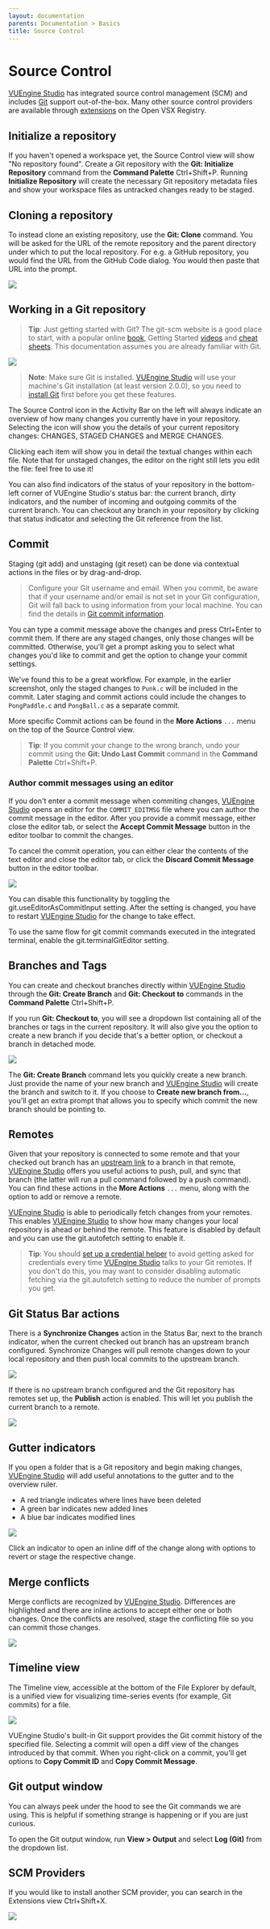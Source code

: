 ```yaml
---
layout: documentation
parents: Documentation > Basics
title: Source Control
---
```


# Source Control

[VUEngine Studio](https://www.vuengine.dev/downloads/) has integrated source control management (SCM) and includes [Git](https://git-scm.com/) support out-of-the-box. Many other source control providers are available through [extensions](../extensions/) on the Open VSX Registry.

## Initialize a repository

If you haven't opened a workspace yet, the Source Control view will show "No repository found". Create a Git repository with the **Git: Initialize Repository** command from the **Command Palette** <span class="keys" data-osx="⇧⌘P">Ctrl+Shift+P</span>. Running **Initialize Repository** will create the necessary Git repository metadata files and show your workspace files as untracked changes ready to be staged.

## Cloning a repository

To instead clone an existing repository, use the **Git: Clone** command. You will be asked for the URL of the remote repository and the parent directory under which to put the local repository. For e.g. a GitHub repository, you would find the URL from the GitHub Code dialog. You would then paste that URL into the prompt.

<a href="/documentation/images/basics/source-control/clone-repository-dialog.png" data-toggle="lightbox" data-gallery="gallery"><img src="/documentation/images/basics/source-control/clone-repository-dialog.png" /></a>

## Working in a Git repository

> **Tip**: Just getting started with Git? The git-scm website is a good place to start, with a popular online [book](https://git-scm.com/book), Getting Started [videos](https://git-scm.com/video/what-is-git) and [cheat sheets](https://github.github.com/training-kit/downloads/github-git-cheat-sheet.pdf). This documentation assumes you are already familiar with Git.

<a href="/documentation/images/basics/source-control/git-overview.png" data-toggle="lightbox" data-gallery="gallery"><img src="/documentation/images/basics/source-control/git-overview.png" /></a>

> **Note**: Make sure Git is installed. [VUEngine Studio](https://www.vuengine.dev/downloads/) will use your machine's Git installation (at least version 2.0.0), so you need to [install Git](https://git-scm.com/download) first before you get these features.

The Source Control icon in the Activity Bar on the left will always indicate an overview of how many changes you currently have in your repository. Selecting the icon will show you the details of your current repository changes: CHANGES, STAGED CHANGES and MERGE CHANGES.

Clicking each item will show you in detail the textual changes within each file. Note that for unstaged changes, the editor on the right still lets you edit the file: feel free to use it!

You can also find indicators of the status of your repository in the bottom-left corner of VUEngine Studio's status bar: the current branch, dirty indicators, and the number of incoming and outgoing commits of the current branch. You can checkout any branch in your repository by clicking that status indicator and selecting the Git reference from the list.

## Commit

Staging (git add) and unstaging (git reset) can be done via contextual actions in the files or by drag-and-drop.

> Configure your Git username and email. When you commit, be aware that if your username and/or email is not set in your Git configuration, Git will fall back to using information from your local machine. You can find the details in [Git commit information](https://git-scm.com/docs/git-commit#_commit_information).

You can type a commit message above the changes and press <span class="keys" data-osx="⌘+Enter">Ctrl+Enter</span> to commit them. If there are any staged changes, only those changes will be committed. Otherwise, you'll get a prompt asking you to select what changes you'd like to commit and get the option to change your commit settings.

We've found this to be a great workflow. For example, in the earlier screenshot, only the staged changes to `Punk.c` will be included in the commit. Later staging and commit actions could include the changes to `PongPaddle.c` and `PongBall.c` as a separate commit.

More specific Commit actions can be found in the **More Actions** `...` menu on the top of the Source Control view.

> **Tip**: If you commit your change to the wrong branch, undo your commit using the **Git: Undo Last Commit** command in the **Command Palette** <span class="keys" data-osx="⇧⌘P">Ctrl+Shift+P</span>.

### Author commit messages using an editor

If you don't enter a commit message when commiting changes, [VUEngine Studio](https://www.vuengine.dev/downloads/) opens an editor for the `COMMIT_EDITMSG` file where you can author the commit message in the editor. After you provide a commit message, either close the editor tab, or select the **Accept Commit Message** button in the editor toolbar to commit the changes.

To cancel the commit operation, you can either clear the contents of the text editor and close the editor tab, or click the **Discard Commit Message** button in the editor toolbar.

<a href="/documentation/images/basics/source-control/commit-messag-editor.png" data-toggle="lightbox" data-gallery="gallery"><img src="/documentation/images/basics/source-control/commit-messag-editor.png" /></a>

You can disable this functionality by toggling the <span class="setting">git.useEditorAsCommitInput</span> setting. After the setting is changed, you have to restart [VUEngine Studio](https://www.vuengine.dev/downloads/) for the change to take effect.

To use the same flow for git commit commands executed in the integrated terminal, enable the <span class="setting">git.terminalGitEditor</span> setting.

## Branches and Tags

You can create and checkout branches directly within [VUEngine Studio](https://www.vuengine.dev/downloads/) through the **Git: Create Branch** and **Git: Checkout to** commands in the **Command Palette** <span class="keys" data-osx="⇧⌘P">Ctrl+Shift+P</span>.

If you run **Git: Checkout to**, you will see a dropdown list containing all of the branches or tags in the current repository. It will also give you the option to create a new branch if you decide that's a better option, or checkout a branch in detached mode.

<a href="/documentation/images/basics/source-control/git-branches.png" data-toggle="lightbox" data-gallery="gallery"><img src="/documentation/images/basics/source-control/git-branches.png" /></a>

The **Git: Create Branch** command lets you quickly create a new branch. Just provide the name of your new branch and [VUEngine Studio](https://www.vuengine.dev/downloads/) will create the branch and switch to it. If you choose to **Create new branch from...**, you'll get an extra prompt that allows you to specify which commit the new branch should be pointing to.

## Remotes

Given that your repository is connected to some remote and that your checked out branch has an [upstream link](https://git-scm.com/book/ch3-5.html) to a branch in that remote, [VUEngine Studio](https://www.vuengine.dev/downloads/) offers you useful actions to push, pull, and sync that branch (the latter will run a pull command followed by a push command). You can find these actions in the **More Actions** `...` menu, along with the option to add or remove a remote.

[VUEngine Studio](https://www.vuengine.dev/downloads/) is able to periodically fetch changes from your remotes. This enables [VUEngine Studio](https://www.vuengine.dev/downloads/) to show how many changes your local repository is ahead or behind the remote. This feature is disabled by default and you can use the <span class="setting">git.autofetch</span> setting to enable it.

> **Tip**: You should [set up a credential helper](https://docs.github.com/get-started/getting-started-with-git/caching-your-github-credentials-in-git) to avoid getting asked for credentials every time [VUEngine Studio](https://www.vuengine.dev/downloads/) talks to your Git remotes. If you don't do this, you may want to consider disabling automatic fetching via the <span class="setting">git.autofetch</span> setting to reduce the number of prompts you get.

## Git Status Bar actions

There is a **Synchronize Changes** action in the Status Bar, next to the branch indicator, when the current checked out branch has an upstream branch configured. Synchronize Changes will pull remote changes down to your local repository and then push local commits to the upstream branch.

<a href="/documentation/images/basics/source-control/git-status-bar-sync.png" data-toggle="lightbox" data-gallery="gallery"><img src="/documentation/images/basics/source-control/git-status-bar-sync.png" /></a>

If there is no upstream branch configured and the Git repository has remotes set up, the **Publish** action is enabled. This will let you publish the current branch to a remote.

<a href="/documentation/images/basics/source-control/git-status-bar-publish.png" data-toggle="lightbox" data-gallery="gallery"><img src="/documentation/images/basics/source-control/git-status-bar-publish.png" /></a>

## Gutter indicators

If you open a folder that is a Git repository and begin making changes, [VUEngine Studio](https://www.vuengine.dev/downloads/) will add useful annotations to the gutter and to the overview ruler.

- A red triangle indicates where lines have been deleted
- A green bar indicates new added lines
- A blue bar indicates modified lines

<a href="/documentation/images/basics/source-control/gutter-indicators.png" data-toggle="lightbox" data-gallery="gallery"><img src="/documentation/images/basics/source-control/gutter-indicators.png" /></a>

Click an indicator to open an inline diff of the change along with options to revert or stage the respective change.

## Merge conflicts

Merge conflicts are recognized by [VUEngine Studio](https://www.vuengine.dev/downloads/). Differences are highlighted and there are inline actions to accept either one or both changes. Once the conflicts are resolved, stage the conflicting file so you can commit those changes.

<a href="/documentation/images/basics/source-control/git-merge-conflict.png" data-toggle="lightbox" data-gallery="gallery"><img src="/documentation/images/basics/source-control/git-merge-conflict.png" /></a>

## Timeline view

The Timeline view, accessible at the bottom of the File Explorer by default, is a unified view for visualizing time-series events (for example, Git commits) for a file.

<a href="/documentation/images/basics/source-control/timeline.png" data-toggle="lightbox" data-gallery="gallery"><img src="/documentation/images/basics/source-control/timeline.png" /></a>

VUEngine Studio's built-in Git support provides the Git commit history of the specified file. Selecting a commit will open a diff view of the changes introduced by that commit. When you right-click on a commit, you'll get options to **Copy Commit ID** and **Copy Commit Message**.

## Git output window

You can always peek under the hood to see the Git commands we are using. This is helpful if something strange is happening or if you are just curious.

To open the Git output window, run **View > Output** and select **Log (Git)** from the dropdown list.

## SCM Providers

If you would like to install another SCM provider, you can search in the Extensions view <span class="keys" data-osx="⇧⌘X">Ctrl+Shift+X</span>.

<a href="/documentation/images/basics/source-control/scm-extensions.png" data-toggle="lightbox" data-gallery="gallery"><img src="/documentation/images/basics/source-control/scm-extensions.png" /></a>
